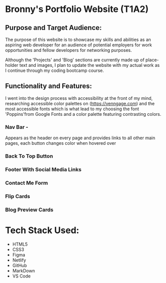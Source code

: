 # Bronny's Portfolio Website (T1A2)

## Purpose and Target Audience:

The purpose of this website is to showcase my skills and abilities as an aspiring web developer for an audience of potential employers for work opportunities and fellow developers for networking purposes.

Although the 'Projects' and 'Blog' sections are currently made up of place-holder text and images, I plan to update the website with my actual work as I continue through my coding bootcamp course.

## Functionality and Features:

I went into the design process with accessibility at the front of my mind, researching accessible color palettes on (https://venngage.com) and the most accessible fonts which is what lead to my choosing the font 'Poppins'from Google Fonts and a color palette featuring contrasting colors.

### Nav Bar -

Appears as the header on every page and provides links to all other main pages, each button changes color when hovered over

### Back To Top Button

### Footer With Social Media Links

### Contact Me Form

### Flip Cards

### Blog Preview Cards

# Tech Stack Used:

- HTML5
- CSS3
- Figma
- Netlify
- GitHub
- MarkDown
- VS Code
